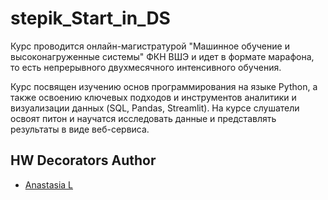 # stepik_Start_in_DS
Курс проводится онлайн-магистратурой "Машинное обучение и высоконагруженные системы" ФКН ВШЭ и идет в формате марафона, то есть непрерывного двухмесячного интенсивного обучения.

Курс посвящен изучению основ программирования на языке Python, а также освоению ключевых подходов и инструментов аналитики и визуализации данных (SQL, Pandas, Streamlit). На курсе слушатели освоят питон и научатся исследовать данные и представлять результаты в виде веб-сервиса.

## HW Decorators Author
- [Anastasia L](https://github.com/anastasialazko)
